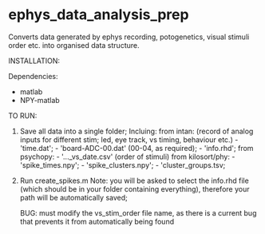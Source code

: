 # ephys_data_analysis_prep
Converts data generated by ephys recording, potogenetics, visual stimuli order etc. into organised data structure.

INSTALLATION:

Dependencies:
- matlab
- NPY-matlab

TO RUN:
1. Save all data into a single folder; Incluing:
      from intan: (record of analog inputs for different stim; led, eye track, vs timing, behaviour etc.)
        - 'time.dat';
        - 'board-ADC-00.dat' (00-04, as required);
        - 'info.rhd'; 
      from psychopy: 
        - '..._vs_date.csv' (order of stimuli)
      from kilosort/phy: 
        - 'spike_times.npy';
        - 'spike_clusters.npy';
        - 'cluster_groups.tsv;

2. Run create_spikes.m
      Note: you will be asked to select the info.rhd file (which should be in your folder containing everything), therefore
            your path will be automatically saved;
            
      BUG: must modify the vs_stim_order file name, as there is a current bug that prevents it from automatically being found
      
